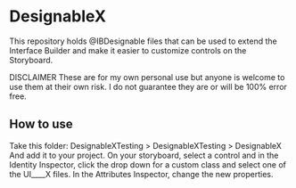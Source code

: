 # DesignableX
This repository holds @IBDesignable files that can be used to extend the Interface Builder and make it easier to customize controls on the Storyboard.

DISCLAIMER
These are for my own personal use but anyone is welcome to use them at their own risk. I do not guarantee they are or will be 100% error free.

## How to use
Take this folder: DesignableXTesting > DesignableXTesting > DesignableX
And add it to your project.
On your storyboard, select a control and in the Identity Inspector, click the drop down for a custom class and select one of the UI____X files.
In the Attributes Inspector, change the new properties.
